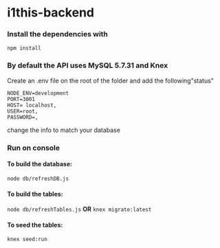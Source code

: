 # i1this-backend

### Install the dependencies with
`npm install`

### By default the API uses MySQL 5.7.31 and Knex
Create an .env file on the root of the folder and add the following"status"

	NODE_ENV=development
	PORT=3001
	HOST= localhost,
	USER=root,
	PASSWORD=,

change the info to match your database
### Run on console
#### To build the database:
`node db/refreshDB.js`
#### To build the tables:
`node db/refreshTables.js`
**OR**
`knex migrate:latest`
#### To seed the tables:
`knex seed:run`
